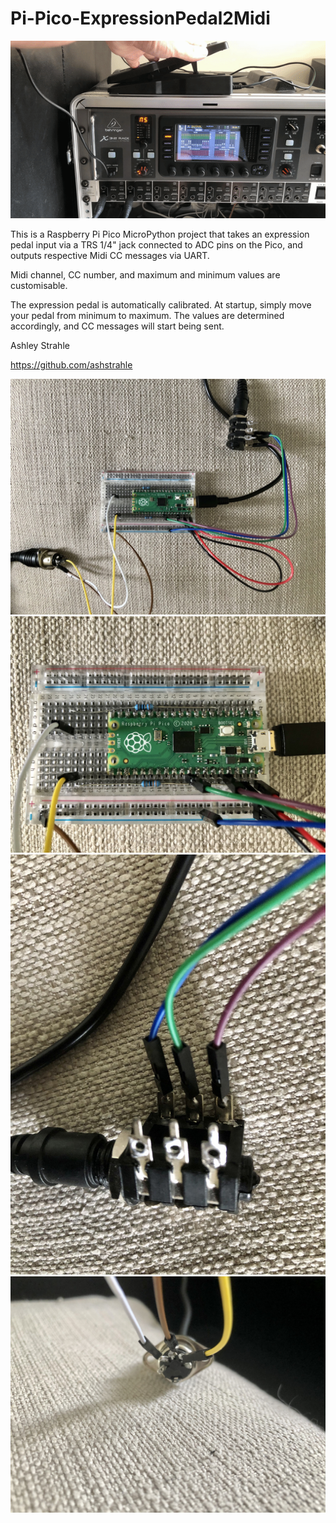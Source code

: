 # Pi-Pico-ExpressionPedal2Midi

![](/docs/Pi-Pico-ExpressionPedal2Midi.gif)

This is a Raspberry Pi Pico MicroPython project that takes an expression pedal input via a TRS 1/4" jack connected to ADC pins on the Pico, and outputs respective Midi CC messages via UART.

Midi channel, CC number, and maximum and minimum values are customisable.

The expression pedal is automatically calibrated. At startup, simply move your pedal from minimum to maximum. The values are determined accordingly, and CC messages will start being sent.

Ashley Strahle

https://github.com/ashstrahle


![](/docs/Pi-Pico-ExpressionPedal2Midi1.jpeg)
![](/docs/Pi-Pico-ExpressionPedal2Midi2.jpeg)
![](/docs/Pi-Pico-ExpressionPedal2Midi3.jpeg)
![](/docs/Pi-Pico-ExpressionPedal2Midi4.jpeg)
